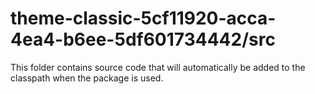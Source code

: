 # theme-classic-5cf11920-acca-4ea4-b6ee-5df601734442/src

This folder contains source code that will automatically be added to the classpath when
the package is used.
